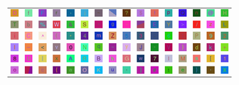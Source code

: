 <table>
<tr>
<td><img src="44.gif"></td>
<td><img src="66.gif"></td>
<td><img src="46.gif"></td>
<td><img src="72.gif"></td>
<td><img src="2E.gif"></td>
<td><img src="6A.gif"></td>
<td><img src="7E.gif"></td>
<td><img src="gr1.gif"></td>
<td><img src="3F.gif"></td>
<td><img src="24.gif"></td>
<td><img src="21.gif"></td>
<td><img src="70.gif"></td>
<td><img src="51.gif"></td>
<td><img src="6E.gif"></td>
<td><img src="40.gif"></td>
<td><img src="48.gif"></td>
</tr>
<tr>
<td><img src="54.gif"></td>
<td><img src="62.gif"></td>
<td><img src="25.gif"></td>
<td><img src="57.gif"></td>
<td><img src="26.gif"></td>
<td><img src="53.gif"></td>
<td><img src="60.gif"></td>
<td><img src="67.gif"></td>
<td><img src="2D.gif"></td>
<td><img src="gr3.gif"></td>
<td><img src="45.gif"></td>
<td><img src="59.gif"></td>
<td><img src="3E.gif"></td>
<td><img src="2F.gif"></td>
<td><img src="7A.gif"></td>
<td><img src="4C.gif"></td>
</tr>
<tr>
<td><img src="69.gif"></td>
<td><img src="43.gif"></td>
<td><img src="5E.gif"></td>
<td><img src="28.gif"></td>
<td><img src="2A.gif"></td>
<td><img src="34.gif"></td>
<td><img src="6D.gif"></td>
<td><img src="5A.gif"></td>
<td><img src="35.gif"></td>
<td><img src="33.gif"></td>
<td><img src="3B.gif"></td>
<td><img src="36.gif"></td>
<td><img src="3A.gif"></td>
<td><img src="50.gif"></td>
<td><img src="39.gif"></td>
<td><img src="32.gif"></td>
</tr>
<tr>
<td><img src="49.gif"></td>
<td><img src="5F.gif"></td>
<td><img src="3C.gif"></td>
<td><img src="76.gif"></td>
<td><img src="30.gif"></td>
<td><img src="4E.gif"></td>
<td><img src="71.gif"></td>
<td><img src="3D.gif"></td>
<td><img src="79.gif"></td>
<td><img src="4A.gif"></td>
<td><img src="22.gif"></td>
<td><img src="56.gif"></td>
<td><img src="29.gif"></td>
<td><img src="64.gif"></td>
<td><img src="6B.gif"></td>
<td><img src="2B.gif"></td>
</tr>
<tr>
<td><img src="38.gif"></td>
<td><img src="55.gif"></td>
<td><img src="7C.gif"></td>
<td><img src="78.gif"></td>
<td><img src="41.gif"></td>
<td><img src="52.gif"></td>
<td><img src="42.gif"></td>
<td><img src="68.gif"></td>
<td><img src="47.gif"></td>
<td><img src="77.gif"></td>
<td><img src="37.gif"></td>
<td><img src="6C.gif"></td>
<td><img src="4D.gif"></td>
<td><img src="73.gif"></td>
<td><img src="5B.gif"></td>
<td><img src="31.gif"></td>
</tr>
<tr>
<td><img src="6F.gif"></td>
<td><img src="gr2.gif"></td>
<td><img src="63.gif"></td>
<td><img src="7B.gif"></td>
<td><img src="61.gif"></td>
<td><img src="4F.gif"></td>
<td><img src="4B.gif"></td>
<td><img src="75.gif"></td>
<td><img src="2C.gif"></td>
<td><img src="5D.gif"></td>
<td><img src="23.gif"></td>
<td><img src="74.gif"></td>
<td><img src="65.gif"></td>
<td><img src="7D.gif"></td>
<td><img src="27.gif"></td>
<td><img src="58.gif"></td>
</tr>
</table>
